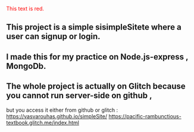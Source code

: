 <span style="color: red;">This text is red.</span>

## This project is a simple sisimpleSitete where a user can signup or login.
## I made this for my practice on Node.js-express , MongoDb.
## The whole project is actually on Glitch because you cannot run server-side on github ,
but you access it either from github or glitch : https://vasvarouhas.github.io/simpleSite/  https://pacific-rambunctious-textbook.glitch.me/index.html

